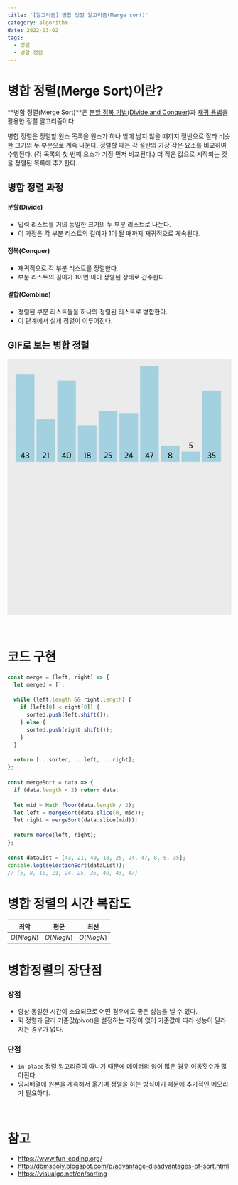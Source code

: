 ```yaml
---
title: '[알고리즘] 병합 정렬 알고리즘(Merge sort)'
category: algorithm
date: 2022-03-02
tags:
  - 정렬
  - 병합 정렬
---
```


# 병합 정렬(Merge Sort)이란?

**병합 정렬(Merge Sort)**은 <u>분할 정복 기법(Divide and Conquer)</u>과 <u>재귀 용법</u>을 활용한 정렬 알고리즘이다.

병합 정렬은 정렬할 원소 목록을 원소가 하나 밖에 남지 않을 때까지 절반으로 잘라 비슷한 크기의 두 부분으로 계속 나눈다. 정렬할 때는 각 절반의 가장 작은 요소를 비교하여 수행된다. (각 목록의 첫 번째 요소가 가장 먼저 비교된다.) 더 작은 값으로 시작되는 것을 정렬된 목록에 추가한다.

## 병합 정렬 과정

#### 분할(Divide)

- 입력 리스트를 거의 동일한 크기의 두 부분 리스트로 나눈다.
- 이 과정은 각 부분 리스트의 길이가 1이 될 때까지 재귀적으로 계속된다.

#### 정복(Conquer)

- 재귀적으로 각 부분 리스트를 정렬한다.
- 부분 리스트의 길이가 1이면 이미 정렬된 상태로 간주한다.

#### 결합(Combine)

- 정렬된 부분 리스트들을 하나의 정렬된 리스트로 병합한다.
- 이 단계에서 실제 정렬이 이루어진다.

## GIF로 보는 병합 정렬

![merge-sort](./image/merge-sort.gif)

<br />

# 코드 구현

```js
const merge = (left, right) => {
  let merged = [];

  while (left.length && right.length) {
    if (left[0] < right[0]) {
      sorted.push(left.shift());
    } else {
      sorted.push(right.shift());
    }
  }

  return [...sorted, ...left, ...right];
};

const mergeSort = data => {
  if (data.length < 2) return data;

  let mid = Math.floor(data.length / 2);
  let left = mergeSort(data.slice(0, mid));
  let right = mergeSort(data.slice(mid));

  return merge(left, right);
};

const dataList = [43, 21, 40, 18, 25, 24, 47, 8, 5, 35];
console.log(selectionSort(dataList));
// [5, 8, 18, 21, 24, 25, 35, 40, 43, 47]
```

# 병합 정렬의 시간 복잡도

|    최악    |    평균    |    최선    |
| :--------: | :--------: | :--------: |
| $O(NlogN)$ | $O(NlogN)$ | $O(NlogN)$ |

# 병합정렬의 장단점

### 장점

- 항상 동일한 시간이 소요되므로 어떤 경우에도 좋은 성능을 낼 수 있다.
- 퀵 정렬과 달리 기준값(pivot)을 설정하는 과정이 없어 기준값에 따라 성능이 달라지는 경우가 없다.

### 단점

- `in place` 정렬 알고리즘이 아니기 때문에 데이터의 양이 많은 경우 이동횟수가 많아진다.
- 임시배열에 원본을 계속해서 옮기며 정렬을 하는 방식이기 때문에 추가적인 메모리가 필요하다.

<br />

# 참고

- https://www.fun-coding.org/
- http://dbmspoly.blogspot.com/p/advantage-disadvantages-of-sort.html
- https://visualgo.net/en/sorting
